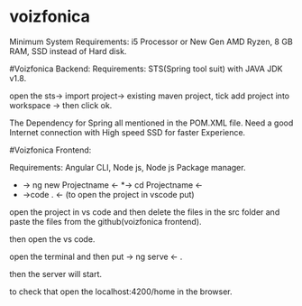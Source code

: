 # voizfonica

  Minimum System Requirements:
  i5 Processor or New Gen AMD Ryzen, 8 GB RAM, SSD instead of Hard disk.

#Voizfonica Backend:
  Requirements: STS(Spring tool suit) with JAVA JDK v1.8.
  
  open the sts-> import project-> existing maven project, tick add project into workspace -> then click ok.
  
  The Dependency for Spring all mentioned in the POM.XML file. Need a good Internet connection with High speed SSD for faster Experience.
  
  
  
#Voizfonica Frontend:
  
  Requirements: Angular CLI, Node js, Node js Package manager.
  
  * -> ng new Projectname <-
  *-> cd Projectname <-
  * ->code . <-   (to open the project in vscode put)
  
  open the project in vs code and then delete the files in the src folder and paste the files from the github(voizfonica frontend).
  
  then open the vs code. 
  
  open the terminal and then put -> ng serve <- .
  
  then the server will start.
  
  to check that open the localhost:4200/home in the browser.
  
  
  
